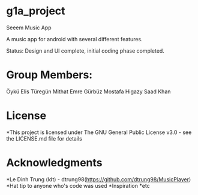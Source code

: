 # g1a_project
Seeem Music App

A music app for android with several different features.

Status: Design and UI complete, initial coding phase completed.

# Group Members:

Öykü Elis Türegün Mithat Emre Gürbüz Mostafa Higazy Saad Khan

# License
*This project is licensed under The GNU General Public License v3.0 - see the LICENSE.md file for details
# Acknowledgments
*Le Dinh Trung (ldt) - dtrung98(https://github.com/dtrung98/MusicPlayer)
*Hat tip to anyone who's code was used
*Inspiration
*etc
